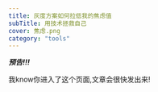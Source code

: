 ```yaml
---
title: 灰度方案如何拉低我的焦虑值
subTitle: 用技术拯救自己
cover: 焦虑.png
category: "tools"
---
```

***预告!!!***

我know你进入了这个页面,文章会很快发出来!
